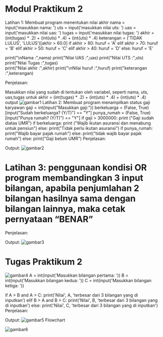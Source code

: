 # Modul Praktikum 2
Latihan 1: Membuat program menentukan nilai akhir
nama = input('masukkan nama: ')
uts = input('masukkan nilai uts: ')
uas = input('masukkan nilai uas: ')
tugas = input('masukkan nilai tugas: ')
akhir = (int(tugas) * .2) + (int(uts) * .4) + (int(uts) * .4)
keterangan = ('TIDAK LULUS', 'LULUS')[akhir > 60.0]
if akhir > 80:
    huruf = 'A'
elif akhir > 70:
    huruf = 'B'
elif akhir > 50:
    huruf = 'C'
elif akhir > 40:
    huruf = 'D'
else:
    huruf = 'E'

print("\nNama :",nama)
print("Nilai UAS :",uas)
print("Nilai UTS :",uts)
print("Nilai Tugas :",tugas)  
print("Nilai akhir :",akhir)
print("\nNilai huruf :",huruf)
print("keterangan :",keterangan)

Penjelasan:

Masukkan nilai yang sudah di tentukan oleh variabel, seperti nama, uts, uas,tugas
untuk akhir = (int(tugas) * .2) + (int(uts) * .4) + (int(uts) * .4)
output
![gambar1](foto/gambar1.png)
Latihan 2: Membuat program menampilkan status gaji karyawan
gaji = int(input("Masukkan gaji:"))
berkeluarga = (False, True)[input("Sudah berkeluarga? (Y/T)") == "Y"]
punya_rumah = (False, True)[input("Punya rumah? (Y/T)") == "Y"]
if gaji > 3000000:
 print ("Gaji sudah diatas UMR")
 if berkeluarga:
     print ("Wajib ikutan asuransi dan menabung untuk pensiun")
 else:
     print("Tidak perlu ikutan asuransi")
 if punya_rumah:
     print("Wajib bayar pajak rumah")
 else:
     print("tidak wajib bayar pajak rumah")
else:
    print("Gaji belum UMR")
Penjelasan:

Output:
![gambar2](foto/gambar2.png)
# Latihan 3: penggunaan kondisi OR program membandingkan 3 input bilangan, apabila penjumlahan 2 bilangan hasilnya sama dengan bilangan lainnya, maka cetak pernyataan “BENAR”
Penjelasan:

Output:
![gambar3](foto/gambar3.png)
# Tugas Praktikum 2
![gambar4](foto/gambar4.png)
A = int(input('Masukkan bilangan pertama: '))
B = int(input('Masukkan bilangan kedua: '))
C = int(input('Masukkan bilangan ketiga: '))

if A > B and A > C:
    print('Nilai', A, 'terbesar dari 3 bilangan yang di inputkan')
elif B > A and B > C:
    print('Nilai', B, 'terbesar dari 3 bilangan yang di inputkan')
else:
    print('Nilai', C, 'terbesar dari 3 bilangan yang di inputkan')
Penjelasan:

Output:
![gambar5](foto/gambar5.png)
Flowchart

![gambar6](foto/gambar6.png)
